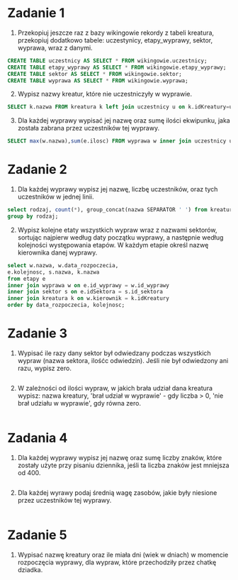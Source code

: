 # Zadanie 1
1. Przekopiuj jeszcze raz z bazy wikingowie rekordy z tabeli kreatura, przekopiuj dodatkowo tabele: uczestynicy, etapy_wyprawy, sektor, wyprawa, wraz z danymi.
```sql
CREATE TABLE uczestnicy AS SELECT * FROM wikingowie.uczestnicy;
CREATE TABLE etapy_wyprawy AS SELECT * FROM wikingowie.etapy_wyprawy;
CREATE TABLE sektor AS SELECT * FROM wikingowie.sektor;
CREATE TABLE wyprawa AS SELECT * FROM wikingowie.wyprawa;
```
2. Wypisz nazwy kreatur, które nie uczestniczyły w wyprawie.
```sql
SELECT k.nazwa FROM kreatura k left join uczestnicy u on k.idKreatury=u.id_uczestnika WHERE u.id_wyprawy IS NULL;
```
3. Dla każdej wyprawy wypisać jej nazwę oraz sumę ilości ekwipunku, jaka została zabrana przez uczestników tej wyprawy.
```sql
SELECT max(w.nazwa),sum(e.ilosc) FROM wyprawa w inner join uczestnicy u on w.id_wyprawy=u.id_wyprawy inner join kreatura k on u.id_uczestnika=k.idKreatury inner join ekwipunek e on k.idKreatury=e.idKreatury group by w.id_wyprawy;
```
# Zadanie 2
1. Dla każdej wyprawy wypisz jej nazwę, liczbę uczestników, oraz tych uczestników w jednej linii.
```sql
select rodzaj, count(*), group_concat(nazwa SEPARATOR ' ') from kreatura
group by rodzaj;
```
2. Wypisz kolejne etaty wszystkich wypraw wraz z nazwami sektorów, sortując najpierw według daty początku wyprawy, a następnie według kolejności występowania etapów. W każdym etapie określ nazwę kierownika danej wyprawy.
```sql
select w.nazwa, w.data_rozpoczecia,
e.kolejnosc, s.nazwa, k.nazwa
from etapy e
inner join wyprawa w on e.id_wyprawy = w.id_wyprawy
inner join sektor s on e.idSektora = s.id_sektora
inner join kreatura k on w.kierownik = k.idKreatury
order by data_rozpoczecia, kolejnosc;
```
# Zadanie 3
1. Wypisać ile razy dany sektor był odwiedzany podczas wszystkich wypraw (nazwa sektora, ilośćc odwiedzin). Jeśli nie był odwiedzony ani razu, wypisz zero.
```sql

```
2. W zależności od ilości wypraw, w jakich brała udział dana kreatura wypisz: nazwa kreatury,
'brał udział w wyprawie' - gdy liczba > 0, 'nie brał udziału w wyprawie', gdy równa zero.
```sql

```
# Zadania 4
1. Dla każdej wyprawy wypisz jej nazwę oraz sumę liczby znaków, które zostały użyte przy pisaniu dziennika, jeśli ta liczba znaków jest mniejsza od 400.
```sql
```
2. Dla każdej wyrawy podaj średnią wagę zasobów, jakie były niesione przez uczestników tej wyprawy.
```sql
```
# Zadanie 5
1. Wypisać nazwę kreatury oraz ile miała dni (wiek w dniach) w momencie rozpoczęcia wyprawy, dla wypraw, które przechodziły przez chatkę dziadka.
```sql
```
